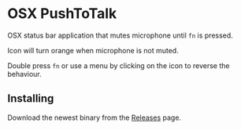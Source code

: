 # OSX PushToTalk

OSX status bar application that mutes microphone until `fn` is pressed.

Icon will turn orange when microphone is not muted.

Double press `fn` or use a menu by clicking on the icon to reverse the behaviour.

## Installing

Download the newest binary from the [Releases](https://github.com/ollisulopuisto/osx-push-to-talk/releases) page.
